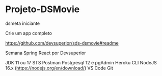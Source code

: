 # Projeto-DSMovie

  dsmeta iniciante


Crie um app completo

https://github.com/devsuperior/sds-dsmovie#readme

Semana Spring React por Devsuperior

JDK 11 ou 17
STS
Postman
Postgresql 12 e pgAdmin
Heroku CLI
NodeJS 16.x (https://nodejs.org/en/download/)
VS Code
Git
